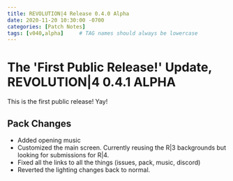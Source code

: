 ```yaml
---
title: REVOLUTION|4 Release 0.4.0 Alpha
date: 2020-11-20 10:30:00 -0700
categories: [Patch Notes]
tags: [v040,alpha]     # TAG names should always be lowercase
---
```


# The 'First Public Release!' Update, REVOLUTION|4 0.4.1 ALPHA

This is the first public release! Yay!

## Pack Changes

- Added opening music
- Customized the main screen. Currently reusing the R|3 backgrounds but looking for submissions for R|4.
- Fixed all the links to all the things (issues, pack, music, discord)
- Reverted the lighting changes back to normal.